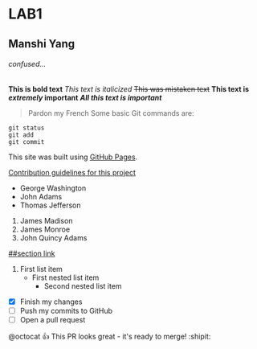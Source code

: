 # LAB1
## Manshi Yang
###### confused...
**This is bold text**
*This text is italicized*
~~This was mistaken text~~
**This text is _extremely_ important**
***All this text is important***
> Pardon my French
Some basic Git commands are:
```
git status
git add
git commit
```
This site was built using [GitHub Pages](https://pages.github.com/).

[Contribution guidelines for this project](docs/CONTRIBUTING.md)
- George Washington
- John Adams
- Thomas Jefferson

1. James Madison
2. James Monroe
3. John Quincy Adams

[##section link](https://pages.github.com/)

1. First list item
   - First nested list item
     - Second nested list item
     
     
- [x] Finish my changes
- [ ] Push my commits to GitHub
- [ ] Open a pull request

@octocat :+1: This PR looks great - it's ready to merge! :shipit:
